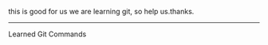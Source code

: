 this is good for us
we are learning git, so help us.thanks.
***************************

Learned Git Commands

